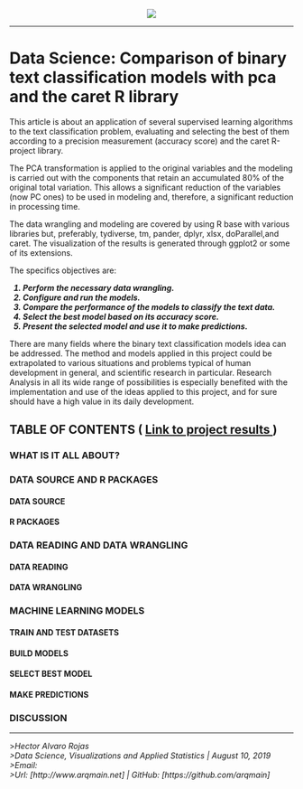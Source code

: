 <p align="center">
<img  src="http://arqmain.net/Researches/Researchs/HamSpamClassModels/R/TM/images/spam1.gif">
</p>

<hr>

# Data Science: Comparison of binary text classification models with pca and the caret R library 
 
This article is about an application of several supervised learning algorithms to the text classification problem, evaluating and selecting the best of them according to a precision measurement (accuracy score) and the caret R-project library.

The PCA transformation is applied to the original variables and the modeling is carried out with the components that retain an accumulated 80% of the original total variation. This allows a significant reduction of the variables (now PC ones) to be used in modeling and, therefore, a significant reduction in processing time.

The data wrangling and modeling are covered by using R base with various libraries but, preferably, tydiverse, tm, pander, dplyr, xlsx, doParallel,and caret. The visualization of the results is generated through ggplot2 or some of its extensions.

The specifics objectives are:
<b><i>
1) Perform the necessary data wrangling.<br>
2) Configure and run the models.<br>
3) Compare the performance of the models to classify the text data.<br>
4) Select the best model based on its accuracy score.<br>
5) Present the selected model and use it to make predictions.<br>
</i>
</b>

There are many fields where the binary text classification models idea can be addressed. The method and models applied in this project could be extrapolated to various situations and problems typical of human development in general, and scientific research in particular. Research Analysis in all its wide range of possibilities is especially benefited with the implementation and use of the ideas applied to this project, and for sure should have a high value in its daily development.

## TABLE OF CONTENTS   (  [  Link to project results ](http://arqmain.net/Researches/Researchs/HamSpamClassModels/R/TM/Ham_Spam_ClassModels_TM.html))

### WHAT IS IT ALL ABOUT?

### DATA SOURCE  AND  R PACKAGES
#### DATA SOURCE
#### R PACKAGES

### DATA READING AND DATA WRANGLING 
#### DATA READING
#### DATA WRANGLING

### MACHINE LEARNING MODELS
#### TRAIN AND TEST DATASETS
#### BUILD MODELS
#### SELECT BEST MODEL
#### MAKE PREDICTIONS

### DISCUSSION

<hr>
><i>Hector Alvaro Rojas<br>
>Data Science, Visualizations and Applied Statistics | August 10, 2019<br>
>Email: <arqmain2010@gmail.com> <br>
>Url: [http://www.arqmain.net]   |  GitHub: [https://github.com/arqmain]</i>
